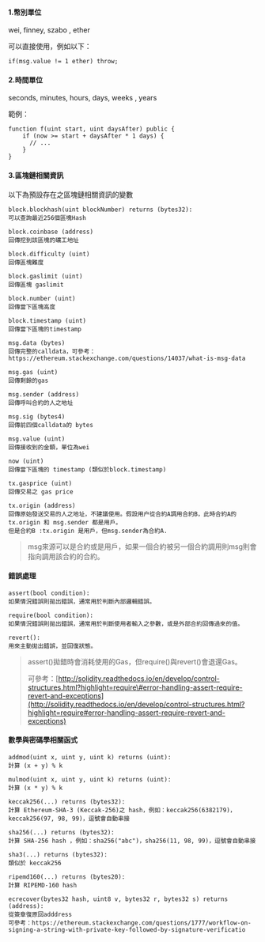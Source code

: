 #### 1.幣別單位

wei, finney, szabo , ether

可以直接使用，例如以下：

```
if(msg.value != 1 ether) throw;
```

#### 2.時間單位

seconds, minutes, hours, days, weeks , years

範例：

```
function f(uint start, uint daysAfter) public {
    if (now >= start + daysAfter * 1 days) {
      // ...
    }
}
```

#### 3.區塊鏈相關資訊

以下為預設存在之區塊鏈相關資訊的變數

```
block.blockhash(uint blockNumber) returns (bytes32):
可以查詢最近256個區塊Hash

block.coinbase (address)
回傳挖到該區塊的礦工地址

block.difficulty (uint)
回傳區塊難度

block.gaslimit (uint)
回傳區塊 gaslimit

block.number (uint)
回傳當下區塊高度

block.timestamp (uint)
回傳當下區塊的timestamp

msg.data (bytes)
回傳完整的calldata，可參考：https://ethereum.stackexchange.com/questions/14037/what-is-msg-data

msg.gas (uint)
回傳剩餘的gas

msg.sender (address)
回傳呼叫合約的人之地址

msg.sig (bytes4)
回傳前四個calldata的 bytes 

msg.value (uint)
回傳接收到的金額，單位為wei

now (uint)
回傳當下區塊的 timestamp (類似於block.timestamp)

tx.gasprice (uint)
回傳交易之 gas price

tx.origin (address)
回傳原始發送交易的人之地址，不建議使用。假設用户從合約A調用合約B，此時合約A的tx.origin 和 msg.sender 都是用戶。
但是合約B :tx.origin 是用戶，但msg.sender為合約A.
```

> msg來源可以是合約或是用戶，如果一個合約被另一個合約調用則msg則會指向調用該合約的合約。

#### 錯誤處理

```
assert(bool condition):
如果情況錯誤則拋出錯誤，通常用於判斷內部邏輯錯誤。

require(bool condition):
如果情況錯誤則拋出錯誤，通常用於判斷使用者輸入之參數，或是外部合約回傳過來的值。

revert():
用來主動拋出錯誤，並回復狀態。
```

> assert\(\)拋錯時會消耗使用的Gas，但require\(\)與revert\(\)會退還Gas。
>
> 可參考：[http://solidity.readthedocs.io/en/develop/control-structures.html?highlight=require\#error-handling-assert-require-revert-and-exceptions](http://solidity.readthedocs.io/en/develop/control-structures.html?highlight=require#error-handling-assert-require-revert-and-exceptions)

#### 數學與密碼學相關函式

```
addmod(uint x, uint y, uint k) returns (uint):
計算 (x + y) % k 

mulmod(uint x, uint y, uint k) returns (uint):
計算 (x * y) % k

keccak256(...) returns (bytes32):
計算 Ethereum-SHA-3 (Keccak-256)之 hash，例如：keccak256(6382179)，keccak256(97, 98, 99)，逗號會自動串接

sha256(...) returns (bytes32):
計算 SHA-256 hash ，例如：sha256("abc")，sha256(11, 98, 99)，逗號會自動串接

sha3(...) returns (bytes32):
類似於 keccak256

ripemd160(...) returns (bytes20):
計算 RIPEMD-160 hash

ecrecover(bytes32 hash, uint8 v, bytes32 r, bytes32 s) returns (address):
從簽章復原回adddress
可參考：https://ethereum.stackexchange.com/questions/1777/workflow-on-signing-a-string-with-private-key-followed-by-signature-verificatio
```





